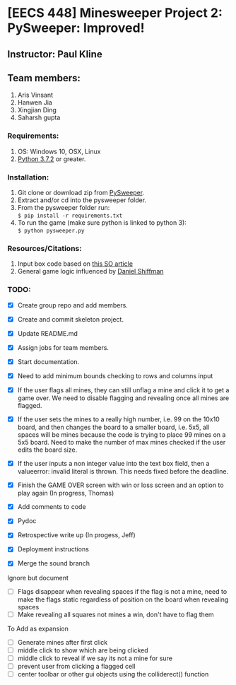 # [EECS 448] Minesweeper Project 2: PySweeper: Improved!

## Instructor: Paul Kline

## Team members:

1. Aris Vinsant
2. Hanwen Jia
3. Xingjian Ding
4. Saharsh gupta

### Requirements:

1. OS: Windows 10, OSX, Linux  
2. [Python 3.7.2](https://www.python.org/downloads/) or greater.

### Installation:

1. Git clone or download zip from [PySweeper](https://github.com/eecs448proejct/project2-pysweeper.git).
2. Extract and/or cd into the pysweeper folder.
2. From the pysweeper folder run:  
    `$ pip install -r requirements.txt`
3. To run the game (make sure python is linked to python 3):  
    `$ python pysweeper.py`

### Resources/Citations:

1. Input box code based on [this SO article](https://stackoverflow.com/questions/46390231/how-to-create-a-text-input-box-with-pygame/46390412)  
2. General game logic influenced by [Daniel Shiffman](https://www.youtube.com/watch?v=LFU5ZlrR21E&vl=en)

### TODO:

- [x] Create group repo and add members.
- [x] Create and commit skeleton project.
- [X] Update README.md
- [X] Assign jobs for team members.
- [x] Start documentation.
- [x] Need to add minimum bounds checking to rows and columns input
- [x] If the user flags all mines, they can still unflag a mine and click it to get a game over. We need to disable flagging and revealing once all mines are flagged.
- [x] If the user sets the mines to a really high number, i.e. 99 on the 10x10 board, and then changes the board to a smaller board, i.e. 5x5, all spaces will be mines because the code is trying to place 99 mines on a 5x5 board. Need to make the number of max mines checked if the user edits the board size.
- [X] If the user inputs a non integer value into the text box field, then a valueerror: invalid literal is thrown. This needs fixed before the deadline.
- [X] Finish the GAME OVER screen with win or loss screen and an option to play again (In progress, Thomas)
- [X] Add comments to code 
- [X] Pydoc
- [X] Retrospective write up (In progess, Jeff)
- [X] Deployment instructions
- [X] Merge the sound branch


Ignore but document
- [ ] Flags disappear when revealing spaces if the flag is not a mine, need to make the flags static             regardless of position on the board when revealing spaces 
- [ ] Make revealing all squares not mines a win, don't have to flag them

To Add as expansion
- [ ] Generate mines after first click
- [ ] middle click to show which are being clicked
- [ ] middle click to reveal if we say its not a mine for sure
- [ ] prevent user from clicking a flagged cell
- [ ] center toolbar or other gui objects using the colliderect() function
